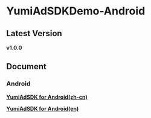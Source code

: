 # YumiAdSDKDemo-Android

## Latest Version

**v1.0.0**

## Document

### Android

[**YumiAdSDK for Android(zh-cn)**](https://github.com/yumimobi/YumiAdSDKDemo-Android/blob/master/docs/YumiAdSDK%20for%20Android(zh-cn).md)

[**YumiAdSDK for Android(en)**](https://github.com/yumimobi/YumiAdSDKDemo-Android/blob/master/docs/YumiAdSDK%20for%20Android(en).md)

